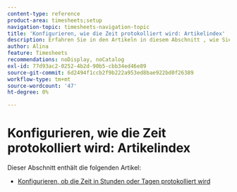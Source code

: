 ```yaml
---
content-type: reference
product-area: timesheets;setup
navigation-topic: timesheets-navigation-topic
title: 'Konfigurieren, wie die Zeit protokolliert wird: Artikelindex'
description: Erfahren Sie in den Artikeln in diesem Abschnitt , wie Sie konfigurieren können, ob Sie die Zeit in Stunden oder Tagen protokollieren.
author: Alina
feature: Timesheets
recommendations: noDisplay, noCatalog
exl-id: 77d93ac2-0252-4b2d-90b5-cbb34ed46e89
source-git-commit: 6d2494f1ccb2f9b222a953ed8bae922bd0f26389
workflow-type: tm+mt
source-wordcount: '47'
ht-degree: 0%

---
```


# Konfigurieren, wie die Zeit protokolliert wird: Artikelindex

Dieser Abschnitt enthält die folgenden Artikel:

* [Konfigurieren, ob die Zeit in Stunden oder Tagen protokolliert wird](../../timesheets/config-timesheet-prefs/config-time-logged-hrs-days.md)
